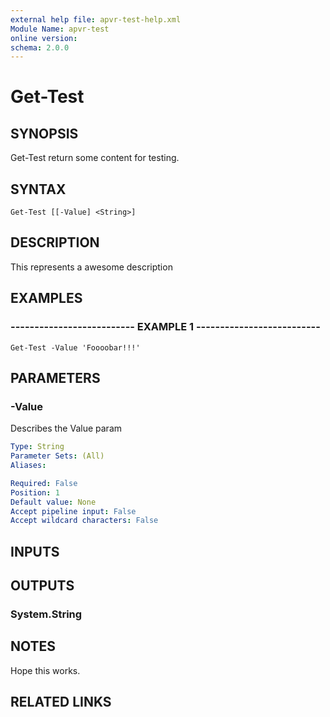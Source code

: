 ```yaml
---
external help file: apvr-test-help.xml
Module Name: apvr-test
online version: 
schema: 2.0.0
---
```


# Get-Test

## SYNOPSIS
Get-Test return some content for testing.

## SYNTAX

```
Get-Test [[-Value] <String>]
```

## DESCRIPTION
This represents a awesome description

## EXAMPLES

### -------------------------- EXAMPLE 1 --------------------------
```
Get-Test -Value 'Foooobar!!!'
```

## PARAMETERS

### -Value
Describes the Value param

```yaml
Type: String
Parameter Sets: (All)
Aliases: 

Required: False
Position: 1
Default value: None
Accept pipeline input: False
Accept wildcard characters: False
```

## INPUTS

## OUTPUTS

### System.String

## NOTES
Hope this works.

## RELATED LINKS

